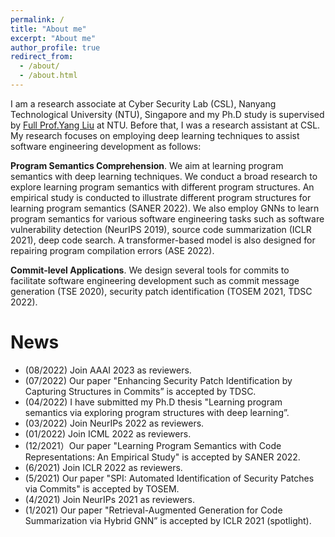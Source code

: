 ```yaml
---
permalink: /
title: "About me"
excerpt: "About me"
author_profile: true
redirect_from: 
  - /about/
  - /about.html
---
```


I am a research associate at Cyber Security Lab (CSL), Nanyang Technological University (NTU), Singapore and my Ph.D study is supervised by [Full Prof.Yang Liu](https://personal.ntu.edu.sg/yangliu/) at NTU. Before that, I was a research assistant at CSL. My research focuses on employing deep learning techniques to assist software engineering development as follows:


<strong>Program Semantics Comprehension</strong>. We aim at learning program semantics with deep learning techniques. We conduct a broad research to explore learning program semantics with different program structures. An empirical study is conducted to illustrate different program structures for learning program semantics (SANER 2022). We also employ GNNs to learn program semantics for various software engineering tasks such as software vulnerability detection (NeurIPS 2019), source code summarization (ICLR 2021), deep code search. A transformer-based model is also designed for repairing program compilation errors (ASE 2022).


<strong>Commit-level Applications</strong>. We design several tools for commits to facilitate software engineering development such as commit message generation (TSE 2020), security patch identification (TOSEM 2021, TDSC 2022). 


<!-- I reveived my MSc (2015-2018) degree from Nanjing University of Aeronautics and Astronautics, China supervised by [Prof.Bing Chen](http://faculty.nuaa.edu.cn/cb4/zh_CN/index.htm).  -->

<!-- Research Interests
======
1. Deep Learning: Graph Neural Networks, Contrastive Learning.
2. AI in Software Engineering: 
    - Classification Applications: Software Vulnerability Detection, Deep Code Search.
    - Generation Applications: Source Code Summarization. -->

News
======
*  (08/2022) Join AAAI 2023 as reviewers.
*  (07/2022) Our paper "Enhancing Security Patch Identification by Capturing Structures in Commits” is accepted by TDSC.
*  (04/2022) I have submitted my Ph.D thesis "Learning program semantics via exploring program structures with deep learning”.
*  (03/2022) Join NeurIPs 2022 as reviewers.
*  (01/2022) Join ICML 2022 as reviewers.
*  (12/2021）Our paper "Learning Program Semantics with Code Representations: An Empirical Study" is accepted by SANER 2022.
*  (6/2021) Join ICLR 2022 as reviewers.
*  (5/2021) Our paper "SPI: Automated Identification of Security Patches via Commits" is accepted by TOSEM.
*  (4/2021) Join NeurIPs 2021 as reviewers.
*  (1/2021) Our paper "Retrieval-Augmented Generation for Code Summarization via Hybrid GNN” is accepted by ICLR 2021 (spotlight).
